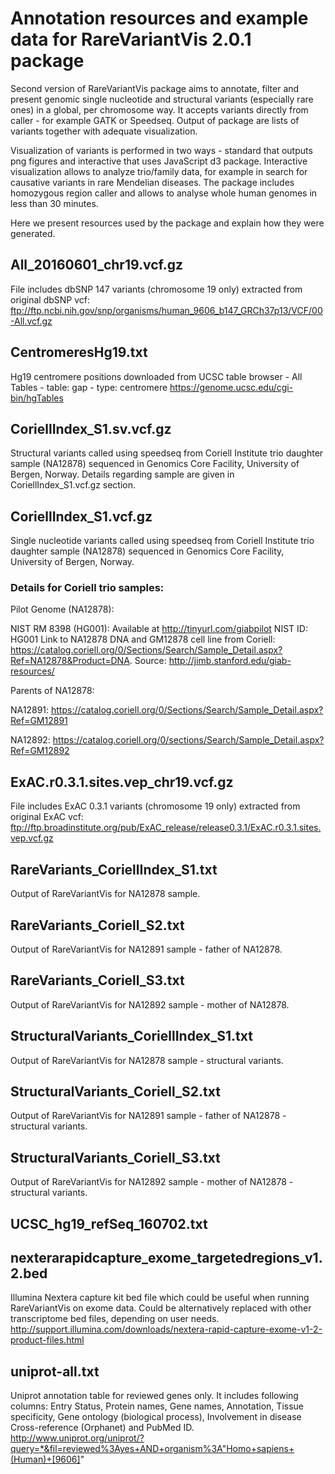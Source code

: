 # Annotation resources and example data for RareVariantVis 2.0.1 package

Second version of RareVariantVis package aims to annotate, filter and present genomic single nucleotide and structural variants (especially rare ones) in a global, per chromosome way. It accepts variants directly from caller - for example GATK or Speedseq. Output of package are lists of variants together with adequate visualization. 

Visualization of variants is performed in two ways - standard that outputs png figures and interactive that uses JavaScript d3 package. Interactive visualization allows to analyze trio/family data, for example in search for causative variants in rare Mendelian diseases. The package includes homozygous region caller and allows to analyse whole human genomes in less than 30 minutes. 

Here we present resources used by the package and explain how they were generated.


## All_20160601_chr19.vcf.gz
File includes dbSNP 147 variants (chromosome 19 only) extracted from original dbSNP vcf:
ftp://ftp.ncbi.nih.gov/snp/organisms/human_9606_b147_GRCh37p13/VCF/00-All.vcf.gz

## CentromeresHg19.txt
Hg19 centromere positions downloaded from UCSC table browser - All Tables - table: gap - type: centromere
https://genome.ucsc.edu/cgi-bin/hgTables

## CoriellIndex_S1.sv.vcf.gz
Structural variants called using speedseq from Coriell Institute trio daughter sample (NA12878) sequenced in Genomics Core Facility, University of Bergen, Norway. Details regarding sample are given in CoriellIndex_S1.vcf.gz section.

## CoriellIndex_S1.vcf.gz
Single nucleotide variants called using speedseq from Coriell Institute trio daughter sample (NA12878) sequenced in Genomics Core Facility, University of Bergen, Norway.

### Details for Coriell trio samples:
Pilot Genome (NA12878): 

NIST RM 8398 (HG001): Available at http://tinyurl.com/giabpilot
NIST ID: HG001 Link to NA12878 DNA and GM12878 cell line from Coriell: https://catalog.coriell.org/0/Sections/Search/Sample_Detail.aspx?Ref=NA12878&Product=DNA. Source: http://jimb.stanford.edu/giab-resources/

Parents of NA12878:

NA12891: https://catalog.coriell.org/0/Sections/Search/Sample_Detail.aspx?Ref=GM12891

NA12892: https://catalog.coriell.org/0/sections/Search/Sample_Detail.aspx?Ref=GM12892

## ExAC.r0.3.1.sites.vep_chr19.vcf.gz
File includes ExAC 0.3.1 variants (chromosome 19 only) extracted from original ExAC vcf:
ftp://ftp.broadinstitute.org/pub/ExAC_release/release0.3.1/ExAC.r0.3.1.sites.vep.vcf.gz

## RareVariants_CoriellIndex_S1.txt
Output of RareVariantVis for NA12878 sample. 

## RareVariants_Coriell_S2.txt
Output of RareVariantVis for NA12891 sample - father of NA12878.

## RareVariants_Coriell_S3.txt
Output of RareVariantVis for NA12892 sample - mother of NA12878.

## StructuralVariants_CoriellIndex_S1.txt
Output of RareVariantVis for NA12878 sample - structural variants.

## StructuralVariants_Coriell_S2.txt
Output of RareVariantVis for NA12891 sample - father of NA12878 - structural variants.

## StructuralVariants_Coriell_S3.txt
Output of RareVariantVis for NA12892 sample - mother of NA12878 - structural variants.

## UCSC_hg19_refSeq_160702.txt

## nexterarapidcapture_exome_targetedregions_v1.2.bed
Illumina Nextera capture kit bed file which could be useful when running RareVariantVis on exome data. Could be alternatively replaced with other transcriptome bed files, depending on user needs.
http://support.illumina.com/downloads/nextera-rapid-capture-exome-v1-2-product-files.html

## uniprot-all.txt
Uniprot annotation table for reviewed genes only. It includes following columns: 
Entry	Status, Protein names, Gene names,	Annotation,	Tissue specificity,	Gene ontology (biological process),	Involvement in disease	Cross-reference (Orphanet) and	PubMed ID.
http://www.uniprot.org/uniprot/?query=*&fil=reviewed%3Ayes+AND+organism%3A"Homo+sapiens+(Human)+[9606]"
